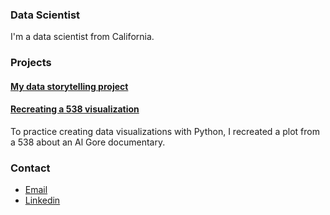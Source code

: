 ### Data Scientist

I'm a data scientist from California.

### Projects

#### [My data storytelling project](project1)

#### [Recreating a 538 visualization](https://colab.research.google.com/drive/1ZVW3DpvTJdVgHLfvmZ-OfnIwyGxoGYKO#scrollTo=svHlRfEaUlMr)

To practice creating data visualizations with Python, I recreated a plot from a 538 about an Al Gore documentary.

### Contact
- [Email](mailto:carteri246gmail.com)
- [Linkedin](http://a.com)
